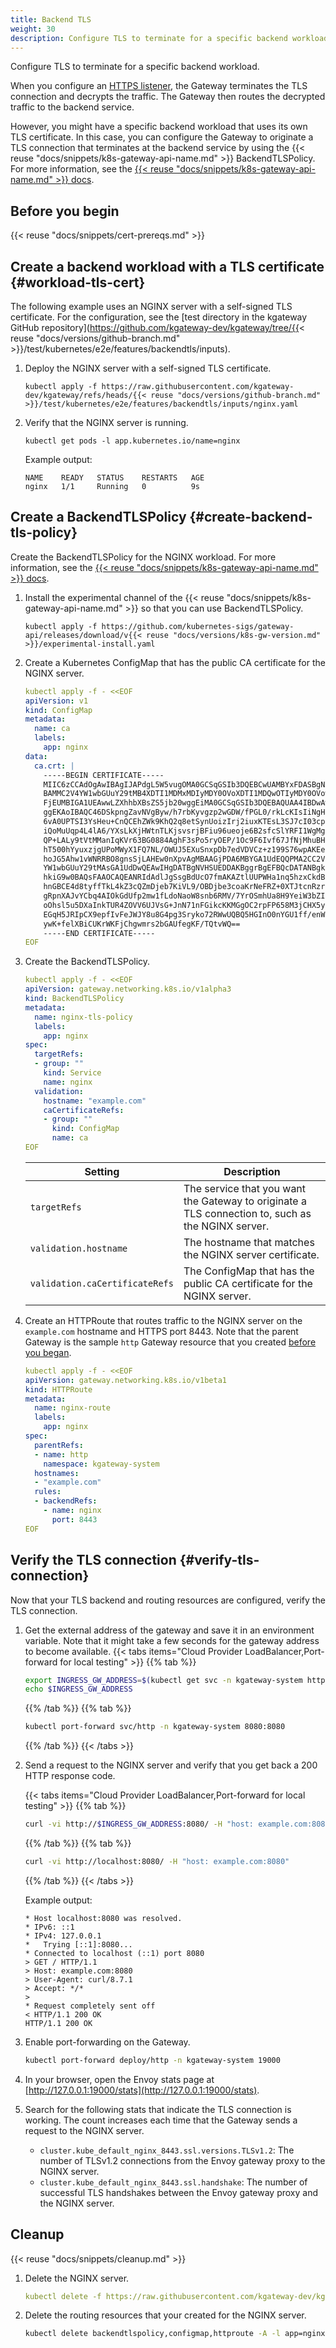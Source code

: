 ```yaml
---
title: Backend TLS
weight: 30
description: Configure TLS to terminate for a specific backend workload. 
---
```


Configure TLS to terminate for a specific backend workload.

When you configure an [HTTPS listener](/docs/setup/listeners/https), the Gateway terminates the TLS connection and decrypts the traffic. The Gateway then routes the decrypted traffic to the backend service.

However, you might have a specific backend workload that uses its own TLS certificate. In this case, you can configure the Gateway to originate a TLS connection that terminates at the backend service by using the {{< reuse "docs/snippets/k8s-gateway-api-name.md" >}} BackendTLSPolicy. For more information, see the [{{< reuse "docs/snippets/k8s-gateway-api-name.md" >}} docs](https://gateway-api.sigs.k8s.io/api-types/backendtlspolicy/).

## Before you begin

{{< reuse "docs/snippets/cert-prereqs.md" >}}

## Create a backend workload with a TLS certificate {#workload-tls-cert}

The following example uses an NGINX server with a self-signed TLS certificate. For the configuration, see the [test directory in the kgateway GitHub repository](https://github.com/kgateway-dev/kgateway/tree/{{< reuse "docs/versions/github-branch.md" >}}/test/kubernetes/e2e/features/backendtls/inputs).


1. Deploy the NGINX server with a self-signed TLS certificate.

   ```shell
   kubectl apply -f https://raw.githubusercontent.com/kgateway-dev/kgateway/refs/heads/{{< reuse "docs/versions/github-branch.md" >}}/test/kubernetes/e2e/features/backendtls/inputs/nginx.yaml
   ```

2. Verify that the NGINX server is running.

   ```shell
   kubectl get pods -l app.kubernetes.io/name=nginx
   ```

   Example output:

   ```
   NAME    READY   STATUS    RESTARTS   AGE
   nginx   1/1     Running   0          9s
   ```
   
## Create a BackendTLSPolicy {#create-backend-tls-policy}

Create the BackendTLSPolicy for the NGINX workload. For more information, see the [{{< reuse "docs/snippets/k8s-gateway-api-name.md" >}} docs](https://gateway-api.sigs.k8s.io/api-types/backendtlspolicy/).

1. Install the experimental channel of the {{< reuse "docs/snippets/k8s-gateway-api-name.md" >}} so that you can use BackendTLSPolicy.

   ```shell
   kubectl apply -f https://github.com/kubernetes-sigs/gateway-api/releases/download/v{{< reuse "docs/versions/k8s-gw-version.md" >}}/experimental-install.yaml
   ```

2. Create a Kubernetes ConfigMap that has the public CA certificate for the NGINX server.

   ```yaml
   kubectl apply -f - <<EOF
   apiVersion: v1
   kind: ConfigMap
   metadata:
     name: ca
     labels:
       app: nginx
   data:
     ca.crt: |
       -----BEGIN CERTIFICATE-----
       MIIC6zCCAdOgAwIBAgIJAPdgL5W5vugOMA0GCSqGSIb3DQEBCwUAMBYxFDASBgNV
       BAMMC2V4YW1wbGUuY29tMB4XDTI1MDMxMDIyMDY0OVoXDTI1MDQwOTIyMDY0OVow
       FjEUMBIGA1UEAwwLZXhhbXBsZS5jb20wggEiMA0GCSqGSIb3DQEBAQUAA4IBDwAw
       ggEKAoIBAQC46DSkpngZavNVgByw/h7rbKyvgzp2wGDW/fPGL0/rkLcKIsIiNgHH
       6vA0UPTSI3YsHeu+CnQCEhZWk9KhQ2q8etSynUoizIrj2iuxKTEsL3SJ7cI03cpH
       iQoMuUqp4L4lA6/YXsLkXjHWtnTLKjsvsrjBFiu96ueoje6B2sfcSlYRFI1WgMgZ
       QP+LALy9tVtMManIqKVr63BG0884AghF3sPo5ryOEP/1Oc9F6Ivf67JfNjMhuBHa
       hT500hYyuxzjgUPoMWyX1FQ7NL/OWUJ5EXuSnxpDb7edVDVCz+z199S76wpAKEe0
       hoJG5Ahw1vWNRRBO8gnsSjLAHEw0nXpvAgMBAAGjPDA6MBYGA1UdEQQPMA2CC2V4
       YW1wbGUuY29tMAsGA1UdDwQEAwIHgDATBgNVHSUEDDAKBggrBgEFBQcDATANBgkq
       hkiG9w0BAQsFAAOCAQEANRIdAdlJgSsgBdUcO7fmAKAZtlUUPWHa1nq5hzxCkdBj
       hnGBCE4d8tyffTkL4kZ3cQZmDjeb7KiVL9/OBDjbe3coaKrNeFRZ+0XTJtcnRzrB
       gRpnXAJvYCbq4AIOkGdUfp2mw1fLdoNaoW8snb6RMV/7YrOSmhUa8H9YeiW3bZIh
       oOhsl5u5DXaInkTUR4ZOVV6UJVsG+JnN71nFGikcKKMGgOC2rpFP658M3jCHX5yx
       EGqH5JRIpCX9epfIvFeJWJY8u8G4pg3Sryko72RWwUQBQ5HGInO0nYGU1ff/enW6
       ywK+felXBiCUKrWKFjChgwmrs2bGAUfegKF/TQtvWQ==
       -----END CERTIFICATE-----
   EOF
   ```

3. Create the BackendTLSPolicy.

   ```yaml
   kubectl apply -f - <<EOF
   apiVersion: gateway.networking.k8s.io/v1alpha3
   kind: BackendTLSPolicy
   metadata:
     name: nginx-tls-policy
     labels:
       app: nginx
   spec:
     targetRefs:
     - group: ""
       kind: Service
       name: nginx
     validation:
       hostname: "example.com"
       caCertificateRefs:
       - group: ""
         kind: ConfigMap
         name: ca
   EOF
   ```

   | Setting | Description |
   |---------|-------------|
   | `targetRefs` | The service that you want the Gateway to originate a TLS connection to, such as the NGINX server. |
   | `validation.hostname` | The hostname that matches the NGINX server certificate. |
   | `validation.caCertificateRefs` | The ConfigMap that has the public CA certificate for the NGINX server. |

4. Create an HTTPRoute that routes traffic to the NGINX server on the `example.com` hostname and HTTPS port 8443. Note that the parent Gateway is the sample `http` Gateway resource that you created [before you began](#before-you-begin).

   ```yaml
   kubectl apply -f - <<EOF
   apiVersion: gateway.networking.k8s.io/v1beta1
   kind: HTTPRoute
   metadata:
     name: nginx-route
     labels:
       app: nginx
   spec:
     parentRefs:
     - name: http
       namespace: kgateway-system
     hostnames:
     - "example.com"
     rules:
     - backendRefs:
       - name: nginx
         port: 8443
   EOF
   ```

## Verify the TLS connection {#verify-tls-connection}

Now that your TLS backend and routing resources are configured, verify the TLS connection.

1. Get the external address of the gateway and save it in an environment variable. Note that it might take a few seconds for the gateway address to become available. 
   {{< tabs items="Cloud Provider LoadBalancer,Port-forward for local testing" >}}
   {{% tab %}}
   ```sh
   export INGRESS_GW_ADDRESS=$(kubectl get svc -n kgateway-system https -o jsonpath="{.status.loadBalancer.ingress[0]['hostname','ip']}")
   echo $INGRESS_GW_ADDRESS   
   ```
   {{% /tab %}}
   {{% tab %}}
   ```sh
   kubectl port-forward svc/http -n kgateway-system 8080:8080
   ```
   {{% /tab %}}
   {{< /tabs >}}

2. Send a request to the NGINX server and verify that you get back a 200 HTTP response code. 
   
   {{< tabs items="Cloud Provider LoadBalancer,Port-forward for local testing" >}}
   {{% tab %}}
   ```sh
   curl -vi http://$INGRESS_GW_ADDRESS:8080/ -H "host: example.com:8080"
   ```
   {{% /tab %}}
   {{% tab %}}
   ```sh
   curl -vi http://localhost:8080/ -H "host: example.com:8080"
   ```
   {{% /tab %}}
   {{< /tabs >}}

   Example output: 
   ```
   * Host localhost:8080 was resolved.
   * IPv6: ::1
   * IPv4: 127.0.0.1
   *   Trying [::1]:8080...
   * Connected to localhost (::1) port 8080
   > GET / HTTP/1.1
   > Host: example.com:8080
   > User-Agent: curl/8.7.1
   > Accept: */*
   > 
   * Request completely sent off
   < HTTP/1.1 200 OK
   HTTP/1.1 200 OK
   ```

3. Enable port-forwarding on the Gateway.

   ```sh
   kubectl port-forward deploy/http -n kgateway-system 19000
   ```

4. In your browser, open the Envoy stats page at [http://127.0.0.1:19000/stats](http://127.0.0.1:19000/stats).

5. Search for the following stats that indicate the TLS connection is working. The count increases each time that the Gateway sends a request to the NGINX server.

   * `cluster.kube_default_nginx_8443.ssl.versions.TLSv1.2`: The number of TLSv1.2 connections from the Envoy gateway proxy to the NGINX server.
   * `cluster.kube_default_nginx_8443.ssl.handshake`: The number of successful TLS handshakes between the Envoy gateway proxy and the NGINX server.

## Cleanup

{{< reuse "docs/snippets/cleanup.md" >}}

1. Delete the NGINX server.

   ```yaml
   kubectl delete -f https://raw.githubusercontent.com/kgateway-dev/kgateway/refs/heads/{{< reuse "docs/versions/github-branch.md" >}}/test/kubernetes/e2e/features/backendtls/inputs/nginx.yaml
   ```
   
2. Delete the routing resources that your created for the NGINX server.
   
   ```sh
   kubectl delete backendtlspolicy,configmap,httproute -A -l app=nginx
   ```
